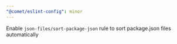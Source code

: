 ```yaml
---
"@comet/eslint-config": minor
---
```


Enable `json-files/sort-package-json` rule to sort package.json files automatically
